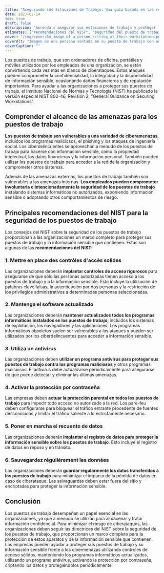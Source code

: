 ```yaml
---
title: "Asegurando sus Estaciones de Trabajo: Una guía basada en las recomendaciones del NIST"
date: 2023-02-14
toc: true
draft: false
descripción: "Aprenda a asegurar sus estaciones de trabajo y proteger la información sensible con esta completa guía basada en las recomendaciones del NIST para implementar controles de acceso fuertes, mantener el software actualizado, utilizar software antivirus, habilitar la protección de firewall, implementar el cifrado de datos y realizar copias de seguridad de los datos con regularidad."
etiquetas: ["recomendaciones del NIST", "seguridad del puesto de trabajo", "ciberseguridad", "cifrado de datos", "protección con cortafuegos", "software antivirus", "controles de acceso", "información sensible", "ciberataques", "copia de seguridad de datos"]
cover: "/img/cover/An_image_of_a_person_sitting_at_their_workstation.png"
coverAlt: "Imagen de una persona sentada en su puesto de trabajo con un candado de seguridad en primer plano, indicando la importancia de asegurar los puestos de trabajo."
coverCaption: ""
---
```



 Los puestos de trabajo, que son ordenadores de oficina, portátiles y móviles utilizados por los empleados de una organización, se están convirtiendo cada vez más en blanco de ciberataques. Estos ataques pueden comprometer la confidencialidad, la integridad y la disponibilidad de información sensible, ocasionando daños financieros y de reputación importantes. Para ayudar a las organizaciones a proteger sus puestos de trabajo, el Instituto Nacional de Normas y Tecnología (NIST) ha publicado la versión especial NIST 800-46, Revisión 2, "General Guidance on Securing Workstations".
 
 ## Comprender el alcance de las amenazas para los puestos de trabajo
 
 **Los puestos de trabajo son vulnerables a una variedad de ciberamenazas**, incluidos los programas maliciosos, el phishing y los ataques de ingeniería social. Los ciberdelincuentes se aprovechan a menudo de los puestos de trabajo para hacerse con información sensible, como la propiedad intelectual, los datos financieros y la información personal. También pueden utilizar los puestos de trabajo para acceder a la red de la organización y comprometer otros sistemas.
 
 Además de las amenazas externas, los puestos de trabajo también son vulnerables a las amenazas internas. **Los empleados pueden comprometer involuntaria o intencionadamente la seguridad de los puestos de trabajo** instalando sistemas informáticos no autorizados, exponiendo información sensible o adoptando otros comportamientos de riesgo.
 
 ## Principales recomendaciones del NIST para la seguridad de los puestos de trabajo
 
 Los consejos del NIST sobre la seguridad de los puestos de trabajo proporcionan a las organizaciones un marco completo para proteger sus puestos de trabajo y la información sensible que contienen. Estas son algunas de las **recomendaciones del NIST**:
 
 ### 1. Mettre en place des contrôles d'accès solides
 
 Las organizaciones deberán **implantar controles de acceso rigurosos** para asegurarse de que sólo las personas autorizadas tienen acceso a los puestos de trabajo y a la información sensible. Esto incluye la utilización de palabras clave falsas, la autenticación por dos personas y la restricción de los privilegios administrativos a determinadas personas seleccionadas.
 
 ### 2. Mantenga el software actualizado
 
 Las organizaciones deberán **mantener actualizados todos los programas informáticos instalados en los puestos de trabajo**, incluidos los sistemas de explotación, los navegadores y las aplicaciones. Los programas informáticos obsoletos suelen ser vulnerables a los ataques y pueden ser utilizados por los ciberdelincuentes para acceder a información sensible.
 
 ### 3. Utiliza un antivirus
 
 Las organizaciones deben **utilizar un programa antivirus para proteger sus puestos de trabajo contra los programas maliciosos** y otros programas maliciosos. El antivirus debe actualizarse periódicamente para asegurarse de que puede detectar y eliminar las últimas amenazas.
 
 ### 4. Activar la protección por contraseña
 
 Las empresas deben **actuar la protección parental en todos los puestos de trabajo** para impedir todo acceso no autorizado a la red. Los pare-feu deben configurarse para bloquear el tráfico entrante procedente de fuentes desconocidas y limitar el tráfico saliente a lo estrictamente necesario.
 
 ### 5. Poner en marcha el recuento de datos
 
 Las organizaciones deberán **implantar el registro de datos para proteger la información sensible sobre los puestos de trabajo**. Esto incluye el registro de datos en reposo y en tránsito.
 
 ### 6. Sauvegardez régulièrement les données
 
 Las organizaciones deberán **guardar regularmente los datos transferidos a los puestos de trabajo** para minimizar el impacto de la pérdida de datos en caso de ciberataque. Las salvaguardas deben estar fuera del sitio y encriptadas para proteger la información sensible.
 
 ## Conclusión
 
 Los puestos de trabajo desempeñan un papel esencial en las organizaciones, ya que a menudo se utilizan para almacenar y tratar información confidencial. Para minimizar el riesgo de ciberataques, las organizaciones deben seguir las directrices del NIST sobre la seguridad de los puestos de trabajo, que proporcionan un marco completo para la protección de estos aparatos y de la información sensible que contienen. Las empresas pueden ayudar a proteger sus puestos de trabajo y su información sensible frente a los cibermenazas utilizando controles de acceso sólidos, manteniendo los programas informáticos actualizados, utilizando un programa antivirus, activando la protección por contraseña, criptando los datos y protegiéndolos periódicamente.
 
